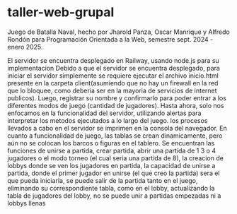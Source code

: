 # taller-web-grupal
Juego de Batalla Naval, hecho por Jharold Panza, Oscar Manrique y Alfredo Rondón 
para Programación Orientada a la Web, semestre sept. 2024 - enero 2025.

El servidor se encuentra desplegado en Railway, usando node.js para su implementacion
Debido a que el servidor se encuentra desplegado, para iniciar el servidor simplemente se requiere ejecutar el archivo inicio.html presente en la carpeta client(asumiendo que no hay un firewall en la red que lo bloquee, como deberia ser en la mayoria de servicios de internet publicos).
Luego, registrar su nombre y confirmarlo para poder entrar a los diferentes modos de juego (cantidad de jugadores).
Hasta ahora, solo nos enfocamos en la funcionalidad del servidor, utilizando alertas para interpretar los metodos ejecutados a
lo largo del juego. 
los procesos llevados a cabo en el servidor se imprimen en la consola del navegador.
En cuanto a funcionalidad de juego, las tablas se crean dinamicamente, pero aún no se colocan los barcos o figuras en el tablero.
Se encuentran las funciones de unirse a partida, crear partida, abrir una partida de 1 3 o 4 jugadores o el modo torneo (el cual seria una partida de 8), la creacion de lobbys donde se ven los jugadores en partida,
la capacidad de unirse a partida, donde el primer jugador en unirse (el que creo la partida) sera el que pueda iniciarla, se puede salir de la partida tanto en el juego, eliminando su correspondiente tabla, como
en el lobby, actualizando la tabla de jugadores del lobby, no se puede unir a partidas empezadas ni a lobbys llenas


